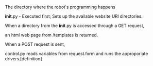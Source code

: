 <p>The directory where the robot's programming happens <br>

__init__.py - Executed first; Sets up the available website URI directories. <br>

When a directory from the __init__.py is accessed through a GET request, <br>

an html web page from /templates is returned. <br>

When a POST request is sent, <br>

control.py reads variables from request.form and runs the approporiate drivers.[definition] <br>

</p>
